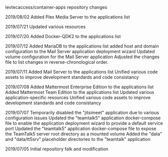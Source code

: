 levtecaccess/container-apps repository changes

2019/08/02
Added Plex Media Server to the applications list

2019/07/21
Updated various resources

2019/07/20
Added Docker-QDK2 to the applications list

2019/07/12
Added MariaDB to the applications list
added host and domain configuration to the Mail Server application deployment wizard
Updated volume configuration for the Mail Server application
Adjusted the changes file to list changes in reverse-chronological order.

2019/07/11
Added Mail Server to the applications list
Unified various code assets to improve development standards and code consistancy

2019/07/08
Added Mattermost Enterprise Edition to the applications list
Added Mattermost Team Edition to the applications list
Updated various application-specific resources
Unified various code assets to improve development standards and code consistancy

2019/07/07
Temporarily disabled the "jitsimeet" application due to various configuration issues
Updated the "teamtalk5" application docker-compose file to enable the application deployment wizard to provide a default service port
Updated the "teamtalk5" application docker-compose file to expose the TeamTalk5 server root directory as a mounted volume
Added the "data" and "data/tt5srv" placeholder directories to the "teamtalk" application

2019/07/05
Initial repository falk and modification
